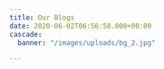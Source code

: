 ```yaml
---
title: Our Blogs
date: 2020-06-02T06:56:58.000+00:00
cascade:
  banner: "/images/uploads/bg_2.jpg"

---
```


